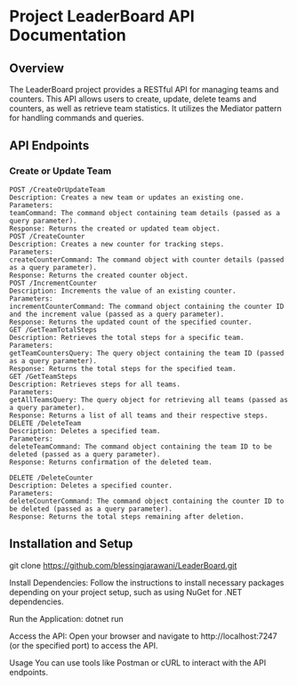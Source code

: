 # Project LeaderBoard API Documentation

## Overview
The LeaderBoard project provides a RESTful API for managing teams and counters. This API allows users to create, update, delete teams and counters, as well as retrieve team statistics. It utilizes the Mediator pattern for handling commands and queries.

## API Endpoints

### Create or Update Team
```http
POST /CreateOrUpdateTeam
Description: Creates a new team or updates an existing one.
Parameters:
teamCommand: The command object containing team details (passed as a query parameter).
Response: Returns the created or updated team object.
POST /CreateCounter
Description: Creates a new counter for tracking steps.
Parameters:
createCounterCommand: The command object with counter details (passed as a query parameter).
Response: Returns the created counter object.
POST /IncrementCounter
Description: Increments the value of an existing counter.
Parameters:
incrementCounterCommand: The command object containing the counter ID and the increment value (passed as a query parameter).
Response: Returns the updated count of the specified counter.
GET /GetTeamTotalSteps
Description: Retrieves the total steps for a specific team.
Parameters:
getTeamCountersQuery: The query object containing the team ID (passed as a query parameter).
Response: Returns the total steps for the specified team.
GET /GetTeamSteps
Description: Retrieves steps for all teams.
Parameters:
getAllTeamsQuery: The query object for retrieving all teams (passed as a query parameter).
Response: Returns a list of all teams and their respective steps.
DELETE /DeleteTeam
Description: Deletes a specified team.
Parameters:
deleteTeamCommand: The command object containing the team ID to be deleted (passed as a query parameter).
Response: Returns confirmation of the deleted team.

DELETE /DeleteCounter
Description: Deletes a specified counter.
Parameters:
deleteCounterCommand: The command object containing the counter ID to be deleted (passed as a query parameter).
Response: Returns the total steps remaining after deletion.
````


## Installation and Setup

git clone https://github.com/blessingjarawani/LeaderBoard.git

Install Dependencies: Follow the instructions to install necessary packages depending on your project setup, such as using NuGet for .NET dependencies.

Run the Application:
dotnet run

Access the API: Open your browser and navigate to http://localhost:7247 (or the specified port) to access the API.

Usage
You can use tools like Postman or cURL to interact with the API endpoints.



